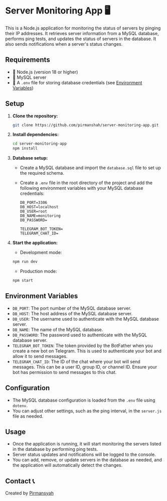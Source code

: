 # Server Monitoring App 🖥

This is a Node.js application for monitoring the status of servers by pinging their IP addresses. It retrieves server information from a MySQL database, performs ping tests, and updates the status of servers in the database. It also sends notifications when a server's status changes.

## Requirements

- 🐢 Node.js (version 18 or higher)
- 🐬 MySQL server
- 📝 A `.env` file for storing database credentials (see [Environment Variables](#environment-variables))

## Setup

1. **Clone the repository:**

   ```bash
   git clone https://github.com/pirmanshah/server-monitoring-app.git
   ```

2. **Install dependencies:**

   ```bash
   cd server-monitoring-app
   npm install
   ```

3. **Database setup:**

   - Create a MySQL database and import the `database.sql` file to set up the required schema.
   - Create a `.env` file in the root directory of the project and add the following environment variables with your MySQL database credentials:

     ```plaintext
     DB_PORT=3306
     DB_HOST=localhost
     DB_USER=root
     DB_NAME=monitoring
     DB_PASSWORD=

     TELEGRAM_BOT_TOKEN=
     TELEGRAM_CHAT_ID=
     ```

4. **Start the application:**

   - Development mode:

   ```bash
   npm run dev
   ```

   - Production mode:

   ```bash
   npm start
   ```

## Environment Variables

- `DB_PORT`: The port number of the MySQL database server.
- `DB_HOST`: The host address of the MySQL database server.
- `DB_USER`: The username used to authenticate with the MySQL database server.
- `DB_NAME`: The name of the MySQL database.
- `DB_PASSWORD`: The password used to authenticate with the MySQL database server.
- `TELEGRAM_BOT_TOKEN`: The token provided by the BotFather when you create a new bot on Telegram. This is used to authenticate your bot and allow it to send messages.
- `TELEGRAM_CHAT_ID`: The ID of the chat where your bot will send messages. This can be a user ID, group ID, or channel ID. Ensure your bot has permission to send messages to this chat.

## Configuration

- The MySQL database configuration is loaded from the `.env` file using `dotenv`.
- You can adjust other settings, such as the ping interval, in the `server.js` file as needed.

## Usage

- Once the application is running, it will start monitoring the servers listed in the database by performing ping tests.
- Server status updates and notifications will be logged to the console.
- You can add, remove, or update servers in the database as needed, and the application will automatically detect the changes.

## Contact 📞

Created by [Pirmansyah](https://www.pirmansyah.my.id)
